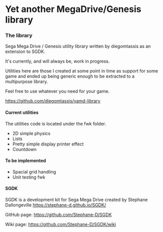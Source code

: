 # Yet another MegaDrive/Genesis library

### The library


Sega Mega Drive / Genesis utility library written by diegomtassis as an extension to SGDK.

It's currently, and will always be, work in progress.

Utilities here are those I created at some point in time as support for some game and ended up being generic enough to be extracted to a multipurpose library.

Feel free to use whatever you need for your game.

https://github.com/diegomtassis/yamd-library


#### Current utilities

The utilities code is located under the fwk folder.

* 2D simple physics
* Lists
* Pretty simple display printer effect
* Countdown

#### To be implemented
* Spacial grid handling
* Unit testing fwk


#### SGDK

SGDK is a development kit for Sega Mega Drive created by Stephane Dallongeville
https://stephane-d.github.io/SGDK/

GitHub page: https://github.com/Stephane-D/SGDK

Wiki page: https://github.com/Stephane-D/SGDK/wiki
